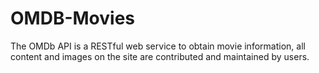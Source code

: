 # OMDB-Movies
The OMDb API is a RESTful web service to obtain movie information, all content and images on the site are contributed and maintained by users.
